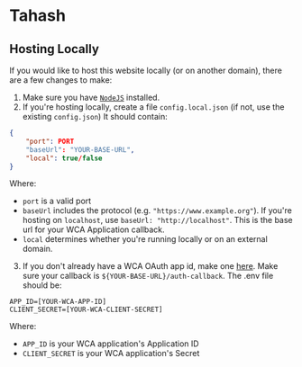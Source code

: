# Tahash

## Hosting Locally
If you would like to host this website locally (or on another domain), there are a few changes to make:

1. Make sure you have [`NodeJS`](https://nodejs.org) installed.
2. If you're hosting locally, create a file `config.local.json` (if not, use the existing `config.json`) It should contain:
```json
{
    "port": PORT
    "baseUrl": "YOUR-BASE-URL",
    "local": true/false
}
```
Where:
- `port` is a valid port
- `baseUrl` includes the protocol (e.g. `"https://www.example.org"`). If you're hosting on `localhost`, use `baseUrl: "http://localhost"`. This is the base url for your WCA Application callback.
- `local` determines whether you're running locally or on an external domain.


3. If you don't already have a WCA OAuth app id, make one [here](https://www.worldcubeassociation.org/help/api). Make sure your callback is `${YOUR-BASE-URL}/auth-callback`.
The .env file should be:
```
APP_ID=[YOUR-WCA-APP-ID]
CLIENT_SECRET=[YOUR-WCA-CLIENT-SECRET]
```
Where:
- `APP_ID` is your WCA application's Application ID
- `CLIENT_SECRET` is your WCA application's Secret

